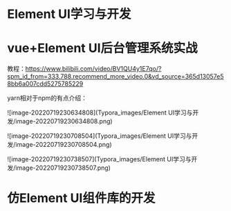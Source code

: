 # Element UI学习与开发

# vue+Element UI后台管理系统实战

教程：https://www.bilibili.com/video/BV1QU4y1E7qo/?spm_id_from=333.788.recommend_more_video.0&vd_source=365d13057e58bb6a007cdd5275785229



yarn相对于npm的有点介绍：

![image-20220719230634808](Typora_images/Element UI学习与开发/image-20220719230634808.png)

![image-20220719230708504](Typora_images/Element UI学习与开发/image-20220719230708504.png)

![image-20220719230738507](Typora_images/Element UI学习与开发/image-20220719230738507.png)















# 仿Element UI组件库的开发



